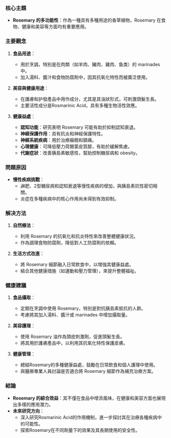### 核心主題
- **Rosemary 的多功能性**：作為一種具有多種用途的香草植物，Rosemary 在食物、健康和美容等方面均有重要應用。

### 主要觀念
1. **食品用途**：
   - 用於烹調，特別是在肉類（如羊肉、豬肉、雞肉、鱼类）的 marinades 中。
   - 加入湯料、醬汁和食物防腐劑中，因其抗氧化特性而被廣泛使用。

2. **美容與健康用途**：
   - 在護膚和护發產品中用作成分，尤其是其油狀形式，可刺激頭髮生長。
   - 主要活性成分是Rosmarinic Acid，具有多種生物活性效應。

3. **健康益處**：
   - **認知功能**：研究表明 Rosemary 可能有助於抑制認知衰退。
   - **神經保護作用**：具有抗炎和神經保護特性。
   - **神經系統疾病**：用於治療癲癇和鎮痛。
   - **心理健康**：可降低壓力荷爾蒙皮質醇，有助於緩解焦慮。
   - **代謝症狀**：改善胰島素敏感性，幫助控制糖尿病和 obesity。

### 問題原因
- **慢性疾病挑戰**：
  - 諃肥、2型糖尿病和認知衰退等慢性疾病的增加，與胰島素抗性密切相關。
  - 炎症在多種疾病中的核心作用尚未得到有效抑制。

### 解决方法
1. **自然療法**：
   - 利用 Rosemary 的抗氧化和抗炎特性來改善整體健康狀況。
   - 作為調理食物防腐劑，降低對人工防腐劑的依賴。

2. **生活方式改進**：
   - 將 Rosemary 細節融入日常飲食中，以增強其健康益處。
   - 結合其他健康措施（如運動和壓力管理），來提升整體福祉。

### 健康建議
1. **食品攝取**：
   - 定期在烹調中使用 Rosemary，特別是對抗胰島素抵抗的人群。
   - 考慮將其加入湯料、醬汁或 marinades 中增加攝取量。

2. **美容護理**：
   - 使用 Rosemary 油作為頭皮刺激劑，促進頭髮生長。
   - 將其用於護膚產品中，以利用其抗氧化特性保護皮膚。

3. **健康管理**：
   - 總結Rosemary的多種健康益處，鼓勵在日常飲食和個人護理中使用。
   - 與醫療專業人員討論是否適合將 Rosemary 細節作為補充治療方案。

### 結論
- **Rosemary 的綜合效益**：其不僅在食品中增添風味，在健康和美容方面也展現出多樣的應用潛力。
- **未來研究方向**：
  - 深入研究Rosmarinic Acid的作用機制，進一步探討其在治療各種疾病中的可能性。
  - 探索Rosemary在不同劑量下的效果及其長期使用的安全性。